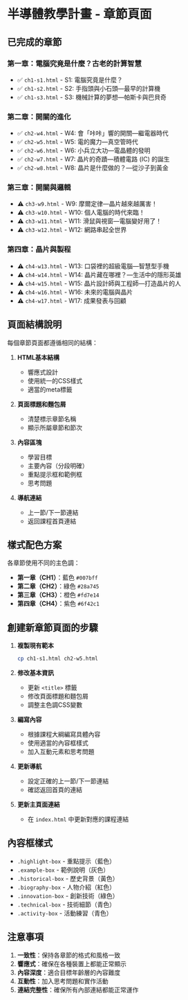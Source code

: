 # 半導體教學計畫 - 章節頁面

## 已完成的章節

### 第一章：電腦究竟是什麼？古老的計算智慧
- ✅ `ch1-s1.html` - S1: 電腦究竟是什麼？
- ✅ `ch1-s2.html` - S2: 手指頭與小石頭—最早的計算機
- ✅ `ch1-s3.html` - S3: 機械計算的夢想—帕斯卡與巴貝奇

### 第二章：開關的進化
- ✅ `ch2-w4.html` - W4: 會「咔咔」響的開關—繼電器時代
- ✅ `ch2-w5.html` - W5: 電的魔力—真空管時代
- ✅ `ch2-w6.html` - W6: 小兵立大功—電晶體的發明
- ✅ `ch2-w7.html` - W7: 晶片的奇蹟—積體電路 (IC) 的誕生
- ✅ `ch2-w8.html` - W8: 晶片是什麼做的？—從沙子到黃金

### 第三章：開關與邏輯
- ⚠️ `ch3-w9.html` - W9: 摩爾定律—晶片越來越厲害！
- ⚠️ `ch3-w10.html` - W10: 個人電腦的時代來臨！
- ⚠️ `ch3-w11.html` - W11: 滑鼠與視窗—電腦變好用了！
- ⚠️ `ch3-w12.html` - W12: 網路串起全世界

### 第四章：晶片與製程
- ⚠️ `ch4-w13.html` - W13: 口袋裡的超級電腦—智慧型手機
- ⚠️ `ch4-w14.html` - W14: 晶片藏在哪裡？—生活中的隱形英雄
- ⚠️ `ch4-w15.html` - W15: 晶片設計師與工程師—打造晶片的人
- ⚠️ `ch4-w16.html` - W16: 未來的電腦與晶片
- ⚠️ `ch4-w17.html` - W17: 成果發表与回顧

## 頁面結構說明

每個章節頁面都遵循相同的結構：

1. **HTML基本結構**
   - 響應式設計
   - 使用統一的CSS樣式
   - 適當的meta標籤

2. **頁面標題和麵包屑**
   - 清楚標示章節名稱
   - 顯示所屬章節和節次

3. **內容區塊**
   - 學習目標
   - 主要內容（分段明確）
   - 重點提示框和範例框
   - 思考問題

4. **導航連結**
   - 上一節/下一節連結
   - 返回課程首頁連結

## 樣式配色方案

各章節使用不同的主色調：
- **第一章（CH1）**：藍色 `#007bff`
- **第二章（CH2）**：綠色 `#28a745`
- **第三章（CH3）**：橙色 `#fd7e14`
- **第四章（CH4）**：紫色 `#6f42c1`

## 創建新章節頁面的步驟

1. **複製現有範本**
   ```bash
   cp ch1-s1.html ch2-w5.html
   ```

2. **修改基本資訊**
   - 更新 `<title>` 標籤
   - 修改頁面標題和麵包屑
   - 調整主色調CSS變數

3. **編寫內容**
   - 根據課程大綱編寫具體內容
   - 使用適當的內容框樣式
   - 加入互動元素和思考問題

4. **更新導航**
   - 設定正確的上一節/下一節連結
   - 確認返回首頁的連結

5. **更新主頁面連結**
   - 在 `index.html` 中更新對應的課程連結

## 內容框樣式

- `.highlight-box` - 重點提示（藍色）
- `.example-box` - 範例說明（灰色）
- `.historical-box` - 歷史背景（黃色）
- `.biography-box` - 人物介紹（紅色）
- `.innovation-box` - 創新技術（綠色）
- `.technical-box` - 技術細節（青色）
- `.activity-box` - 活動練習（青色）

## 注意事項

1. **一致性**：保持各章節的格式和風格一致
2. **響應式**：確保在各種裝置上都能正常顯示
3. **內容深度**：適合目標年齡層的內容難度
4. **互動性**：加入思考問題和實作活動
5. **連結完整性**：確保所有內部連結都能正常運作 